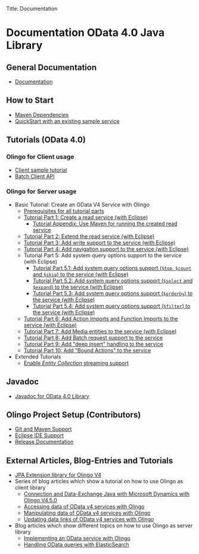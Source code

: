 Title:     Documentation

# Documentation OData 4.0 Java Library

## General Documentation

  * [Documentation](/doc/odata4/overview.html)

## How to Start

  * [Maven Dependencies](/doc/odata4/dependencies.html)
  * [QuickStart with an existing sample service](/doc/odata4/tutorials/od4_quick_start_sample.html)


## Tutorials (OData 4.0)

### Olingo for Client usage
  * [Client sample tutorial](/doc/odata4/tutorials/od4_basic_client_read.html)
  * [Batch Client API](/doc/odata4/tutorials/od4_basic_batch_client.html)

### Olingo for Server usage

  * Basic Tutorial: Create an OData V4 Service with Olingo
    * [Prerequisites for all tutorial parts](http://olingo.staging.apache.org/doc/odata4/tutorials/prerequisites/prerequisites.html)
    * [Tutorial Part 1: Create a read service (with Eclipse)](/doc/odata4/tutorials/read/tutorial_read.html)
      * [Tutorial Appendix: Use Maven for running the created read service](/doc/odata4/tutorials/read/tutorial_read_mvn.html)
    * [Tutorial Part 2: Extend the read service (with Eclipse)](/doc/odata4/tutorials/readep/tutorial_readep.html)
    * [Tutorial Part 3: Add write support to the service (with Eclipse)](/doc/odata4/tutorials/write/tutorial_write.html)
    * [Tutorial Part 4: Add navigation support to the service (with Eclipse)](/doc/odata4/tutorials/navigation/tutorial_navigation.html)
    * Tutorial Part 5: Add system query options support to the service (with Eclipse)
      * [Tutorial Part 5.1: Add system query options support (`$top`, `$count` and `$skip`) to the service (with Eclipse)](/doc/odata4/tutorials/sqo_tcs/tutorial_sqo_tcs.html)
      * [Tutorial Part 5.2: Add system query options support (`$select` and `$expand`) to the service (with Eclipse)](/doc/odata4/tutorials/sqo_es/tutorial_sqo_es.html)
      * [Tutorial Part 5.3: Add system query options support (`$orderby`) to the service (with Eclipse)](/doc/odata4/tutorials/sqo_o/tutorial_sqo_o.html)
      * [Tutorial Part 5.4: Add system query options support (`$filter`) to the service (with Eclipse)](/doc/odata4/tutorials/sqo_f/tutorial_sqo_f.html)
    * [Tutorial Part 6: Add Action Imports and Function Imports to the service (with Eclipse)](/doc/odata4/tutorials/action/tutorial_action.html)
    * [Tutorial Part 7: Add Media entities to the service (with Eclipse)](/doc/odata4/tutorials/media/tutorial_media.html)
    * [Tutorial Part 8: Add Batch request support to the service](/doc/odata4/tutorials/batch/tutorial_batch.html)
    * [Tutorial Part 9: Add "deep insert" handling to the service](/doc/odata4/tutorials/deep_insert/tutorial_deep_insert.html)
    * [Tutorial Part 10: Add "Bound Actions" to the service](/doc/odata4/tutorials/action/tutorial_bound_action.html)
  * Extended Tutorials
    * [Enable *Entity Collection* streaming support](/doc/odata4/tutorials/streaming/tutorial_streaming.html)


## Javadoc

  * [Javadoc for OData 4.0 Library](/javadoc/odata4/index.html)


## Olingo Project Setup (Contributors)

  * [Git and Maven Support](/doc/odata4/maven.html)
  * [Eclipse IDE Support](/doc/odata4/eclipse.html)
  * [Release Documentation](/doc/odata4/release.html)


## External Articles, Blog-Entries and Tutorials

  * [JPA Extension library for Olingo V4](https://github.com/SAP/olingo-jpa-processor-v4)
  * Series of blog articles which show a tutorial on how to use Olingo as client library
    * [Connection and Data-Exchange Java with Microsoft Dynamics with Olingo V4.5.0](https://egmont-petersen.nl/mesmerize/java-html/connection-and-data-exchange-java-with-microsoft-dynamics/)
    * [Accessing data of OData v4 services with Olingo](http://templth.wordpress.com/2014/12/03/accessing-odata-v4-service-with-olingo/)
    * [Manipulating data of OData v4 services with Olingo](http://templth.wordpress.com/2014/12/05/manipulating-data-of-odata-v4-services-with-olingo/)
    * [Updating data links of OData v4 services with Olingo](http://templth.wordpress.com/2014/12/08/updating-data-links-of-odata-v4-services-with-olingo/)
  * Blog articles which show different topics on how to use Olingo as server library
    * [Implementing an OData service with Olingo](https://templth.wordpress.com/2015/04/27/implementing-an-odata-service-with-olingo/)
    * [Handling OData queries with ElasticSearch](https://templth.wordpress.com/2015/04/03/handling-odata-queries-with-elasticsearch/)
